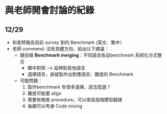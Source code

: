 # 與老師開會討論的紀錄
## 12/29
- 和老師報告目前 survey 到的 Benchmark (英文、繁中）
- 老師 commend: 沒有具體方向，給出以下建議：
  - 題目做 **Benchmark merging**：不同語言各自benchmark 系統化方式整合
    - 韓中對照 —> 延伸到其他語言
    - 選擇語言，直接製作出對應語言、難度的 Benchmark
  - 可能問題：
    1. 製作benchmark 有很多選擇，該怎麼選？
    2. 難度可能要 align
    3. 需要有檢查 procedure，可以用高低階模型翻譯
    4. 後續可以考慮 Code mixing
